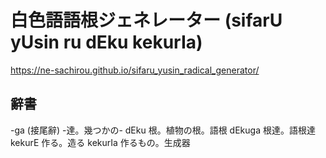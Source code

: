 # 白色語語根ジェネレーター (sifarU yUsin ru dEku kekurIa)

https://ne-sachirou.github.io/sifaru_yusin_radical_generator/

## 辭書

-ga (接尾辭) -達。幾つかの-
dEku 根。植物の根。語根
dEkuga 根達。語根達
kekurE 作る。造る
kekurIa 作るもの。生成器
